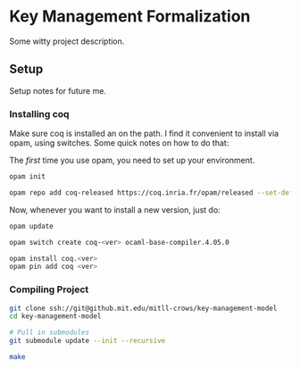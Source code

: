 # Key Management Formalization

Some witty project description.

## Setup

Setup notes for future me.


### Installing coq

Make sure coq is installed an on the path.  I find it convenient to
install via opam, using switches.  Some quick notes on how to do that:

The *first* time you use opam, you need to set up your environment.   

```bash
opam init

opam repo add coq-released https://coq.inria.fr/opam/released --set-default
```

Now, whenever you want to install a new version, just do:

```bash
opam update

opam switch create coq-<ver> ocaml-base-compiler.4.05.0

opam install coq.<ver>
opam pin add coq <ver>
```

### Compiling Project

```bash
git clone ssh://git@github.mit.edu/mitll-crows/key-management-model
cd key-management-model

# Pull in submodules
git submodule update --init --recursive

make
```

